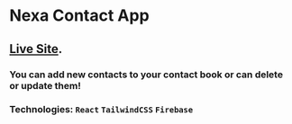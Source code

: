 # Nexa Contact App

## [Live Site](https://nexa-contact.web.app).

### You can add new contacts to your contact book or can delete or update them!

### Technologies: <code>React</code> <code>TailwindCSS</code> <code>Firebase</code>
